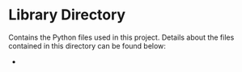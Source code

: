 # Library Directory

Contains the Python files used in this project. 
Details about the files contained in this directory can be found below:
<!-- TODO:: Add details about files HERE. -->
*